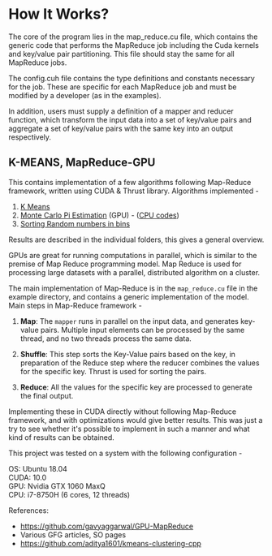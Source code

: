 # How It Works?
The core of the program lies in the map_reduce.cu file, which contains the generic code that performs the MapReduce job including the Cuda kernels and key/value pair partitioning. This file should stay the same for all MapReduce jobs.

The config.cuh file contains the type definitions and constants necessary for the job. These are specific for each MapReduce job and must be modified by a developer (as in the examples).

In addition, users must supply a definition of a mapper and reducer function, which transform the input data into a set of key/value pairs and aggregate a set of key/value pairs with the same key into an output respectively.

## K-MEANS, MapReduce-GPU

This contains implementation of a few algorithms following Map-Reduce framework, written using CUDA & Thrust library. Algorithms implemented -

1. [K Means](https://github.com/ruchirgarg05/gpu-map-reduce/tree/master/KMeans)
2. [Monte Carlo Pi Estimation](https://github.com/ruchirgarg05/gpu-map-reduce/tree/master/Pi-Estimation) (GPU) - ([CPU codes](https://github.com/ruchirgarg05/gpu-map-reduce/tree/master/CPU))
3. [Sorting Random numbers in bins](https://github.com/ruchirgarg05/gpu-map-reduce/tree/master/Random-Bins)

Results are described in the individual folders, this gives a general overview.

GPUs are great for running computations in parallel, which is similar to the premise of Map Reduce programming model. Map Reduce is used for processing large datasets with a parallel, distributed algorithm on a cluster.

The main implementation of Map-Reduce is in the `map_reduce.cu` file in the example directory, and contains a generic implementation of the model. Main steps in Map-Reduce framework -

1. **Map**: The `mapper` runs in parallel on the input data, and generates key-value pairs. Multiple input elements can be processed by the same thread, and no two threads process the same data.

2. **Shuffle**: This step sorts the Key-Value pairs based on the key, in preparation of the Reduce step where the reducer combines the values for the specific key. Thrust is used for sorting the pairs.

3. **Reduce**: All the values for the specific key are processed to generate the final output.

Implementing these in CUDA directly without following Map-Reduce framework, and with optimizations would give better results. This was just a try to see whether it's possible to implement in such a manner and what kind of results can be obtained.

This project was tested on a system with the following configuration -

OS: Ubuntu 18.04\
CUDA: 10.0\
GPU: Nvidia GTX 1060 MaxQ\
CPU: i7-8750H (6 cores, 12 threads)

References:

- https://github.com/gavyaggarwal/GPU-MapReduce
- Various GFG articles, SO pages
- https://github.com/aditya1601/kmeans-clustering-cpp
